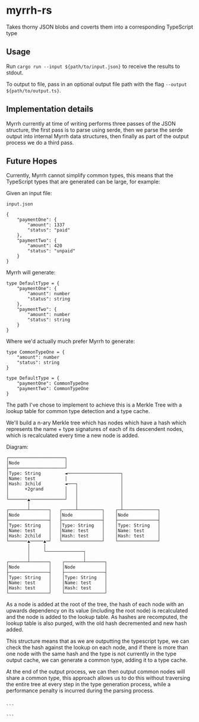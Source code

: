 # myrrh-rs

Takes thorny JSON blobs and coverts them into a corresponding TypeScript type

## Usage

Run `cargo run --input ${path/to/input.json}` to receive the results to stdout.

To output to file, pass in an optional output file path with the flag `--output ${path/to/output.ts}`.

## Implementation details

Myrrh currently at time of writing performs three passes of the JSON structure, the first pass is to parse using serde, then we parse the serde output into internal Myrrh data structures, then finally as part of the output process we do a third pass.

## Future Hopes

Currently, Myrrh cannot simplify common types, this means that the TypeScript types that are generated can be large, for example:

Given an input file:

`input.json`

```
{
    "paymentOne": {
        "amount": 1337
        "status": "paid"
    },
    "paymentTwo": {
        "amount": 420
        "status": "unpaid"
    }
}
```

Myrrh will generate:

```
type DefaultType = {
    "paymentOne": {
        "amount": number
        "status": string
    },
    "paymentTwo": {
        "amount": number
        "status": string
    }
}
```

Where we'd actually much prefer Myrrh to generate:

```
type CommonTypeOne = {
    "amount": number
    "status": string
}

type DefaultType = {
    "paymentOne": CommonTypeOne
    "paymentTwo": CommonTypeOne
}
```

The path I've chose to implement to achieve this is a Merkle Tree with a lookup table for common type detection and a type cache.

We'll build a n-ary Merkle tree which has nodes which have a hash which represents the name + type signatures of each of its descendent nodes, which is recalculated every time a new node is added.

Diagram:

```
┌─────────────────────┐
│Node                 │
├─────────────────────┘
│Type: String         ◄────────────────────┐
│Name: test           │                    │
│Hash: 3child         ◄───┐                │
│      +2grand        │   │                │
│                     │   │                │
└───────▲─────────────┘   │                │
        │                 │                │
┌───────┴───────┐   ┌─────┴─────────┐    ┌─┴─────────────┐
│Node           │   │Node           │    │Node           │
├───────────────┤   ├───────────────┤    ├───────────────┤
│Type: String   │   │Type: String   │    │Type: String   │
│Name: test     │   │Name: test     │    │Name: test     │
│Hash: 2child   │   │Hash: test     │    │Hash: test     │
└───────▲─────▲─┘   └───────────────┘    └───────────────┘
        │     │
        │     └──────────────┐
        │                    │
┌───────┴───────┐    ┌───────┴───────┐
│Node           │    │Node           │
├───────────────┤    ├───────────────┤
│Type: String   │    │Type: String   │
│Name: test     │    │Name: test     │
│Hash: test     │    │Hash: test     │
└───────────────┘    └───────────────┘
```

As a node is added at the root of the tree, the hash of each node with an upwards dependency on its value (including the root node) is recalculated and the node is added to the lookup table. As hashes are recomputed, the lookup table is also purged, with the old hash decremented and new hash added.

This structure means that as we are outputting the typescript type, we can check the hash against the lookup on each node, and if there is more than one node with the same hash and the type is not currently in the type output cache, we can generate a common type, adding it to a type cache.

At the end of the output process, we can then output common nodes will share a common type, this approach allows us to do this without traversing the entire tree at every step in the type generation process, while a performance penalty is incurred during the parsing process.

````

```

```
````
